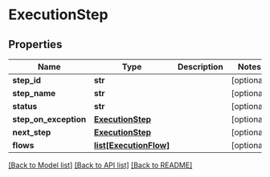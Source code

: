 # ExecutionStep

## Properties
Name | Type | Description | Notes
------------ | ------------- | ------------- | -------------
**step_id** | **str** |  | [optional] 
**step_name** | **str** |  | [optional] 
**status** | **str** |  | [optional] 
**step_on_exception** | [**ExecutionStep**](ExecutionStep.md) |  | [optional] 
**next_step** | [**ExecutionStep**](ExecutionStep.md) |  | [optional] 
**flows** | [**list[ExecutionFlow]**](ExecutionFlow.md) |  | [optional] 

[[Back to Model list]](../README.md#documentation-for-models) [[Back to API list]](../README.md#documentation-for-api-endpoints) [[Back to README]](../README.md)


